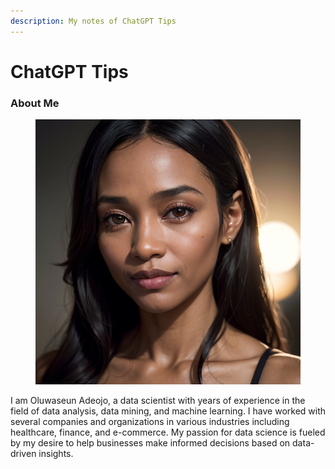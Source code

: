 ```yaml
---
description: My notes of ChatGPT Tips
---
```


# ChatGPT Tips

### About Me

<figure><img src=".gitbook/assets/image16.png" alt=""><figcaption></figcaption></figure>

I am Oluwaseun Adeojo, a data scientist with years of experience in the field of data analysis, data mining, and machine learning. I have worked with several companies and organizations in various industries including healthcare, finance, and e-commerce. My passion for data science is fueled by my desire to help businesses make informed decisions based on data-driven insights.

